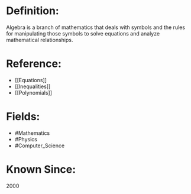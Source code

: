 

# Definition:
Algebra is a branch of mathematics that deals with symbols and the rules for manipulating those symbols to solve equations and analyze mathematical relationships.

# Reference:
- [[Equations]]
- [[Inequalities]]
- [[Polynomials]]

# Fields: 
- #Mathematics
- #Physics
- #Computer_Science

# Known Since:
2000

